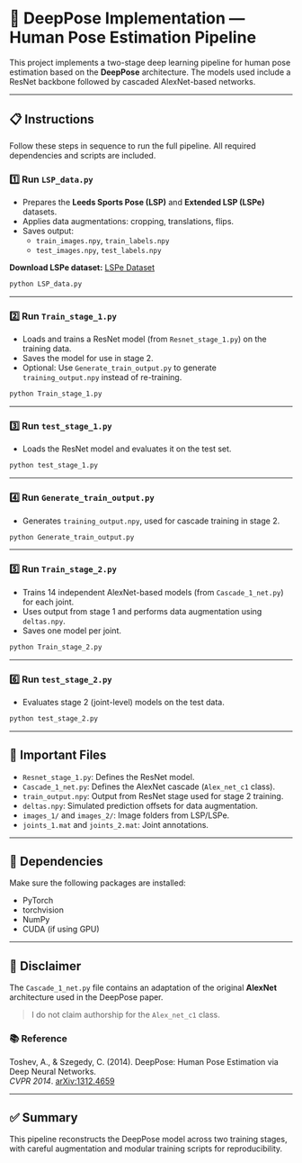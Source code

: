# 🏃 DeepPose Implementation — Human Pose Estimation Pipeline

This project implements a two-stage deep learning pipeline for human pose estimation based on the **DeepPose** architecture. The models used include a ResNet backbone followed by cascaded AlexNet-based networks.

---

## 📋 Instructions

Follow these steps in sequence to run the full pipeline. All required dependencies and scripts are included.

### 1️⃣ Run `LSP_data.py`

- Prepares the **Leeds Sports Pose (LSP)** and **Extended LSP (LSPe)** datasets.
- Applies data augmentations: cropping, translations, flips.
- Saves output:
  - `train_images.npy`, `train_labels.npy`
  - `test_images.npy`, `test_labels.npy`

**Download LSPe dataset:** [LSPe Dataset](http://sam.johnson.io/research/lspet.html)

```bash
python LSP_data.py
```

---

### 2️⃣ Run `Train_stage_1.py`

- Loads and trains a ResNet model (from `Resnet_stage_1.py`) on the training data.
- Saves the model for use in stage 2.
- Optional: Use `Generate_train_output.py` to generate `training_output.npy` instead of re-training.

```bash
python Train_stage_1.py
```

---

### 3️⃣ Run `test_stage_1.py`

- Loads the ResNet model and evaluates it on the test set.

```bash
python test_stage_1.py
```

---

### 4️⃣ Run `Generate_train_output.py`

- Generates `training_output.npy`, used for cascade training in stage 2.

```bash
python Generate_train_output.py
```

---

### 5️⃣ Run `Train_stage_2.py`

- Trains 14 independent AlexNet-based models (from `Cascade_1_net.py`) for each joint.
- Uses output from stage 1 and performs data augmentation using `deltas.npy`.
- Saves one model per joint.

```bash
python Train_stage_2.py
```

---

### 6️⃣ Run `test_stage_2.py`

- Evaluates stage 2 (joint-level) models on the test data.

```bash
python test_stage_2.py
```

---

## 📁 Important Files

- `Resnet_stage_1.py`: Defines the ResNet model.
- `Cascade_1_net.py`: Defines the AlexNet cascade (`Alex_net_c1` class).
- `train_output.npy`: Output from ResNet stage used for stage 2 training.
- `deltas.npy`: Simulated prediction offsets for data augmentation.
- `images_1/` and `images_2/`: Image folders from LSP/LSPe.
- `joints_1.mat` and `joints_2.mat`: Joint annotations.

---

## 🧰 Dependencies

Make sure the following packages are installed:

- PyTorch
- torchvision
- NumPy
- CUDA (if using GPU)

---

## 📄 Disclaimer

The `Cascade_1_net.py` file contains an adaptation of the original **AlexNet** architecture used in the DeepPose paper.

> I do not claim authorship for the `Alex_net_c1` class.

### 📚 Reference

Toshev, A., & Szegedy, C. (2014). DeepPose: Human Pose Estimation via Deep Neural Networks.  
*CVPR 2014*. [arXiv:1312.4659](https://arxiv.org/abs/1312.4659)

---

## ✅ Summary

This pipeline reconstructs the DeepPose model across two training stages, with careful augmentation and modular training scripts for reproducibility.
